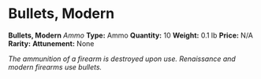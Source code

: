 # Bullets, Modern

**Bullets, Modern**
_Ammo_
**Type:** Ammo
**Quantity:** 10
**Weight:** 0.1 lb
**Price:** N/A
**Rarity:** 
**Attunement:** None

*The ammunition of a firearm is destroyed upon use. Renaissance and modern firearms use bullets.*